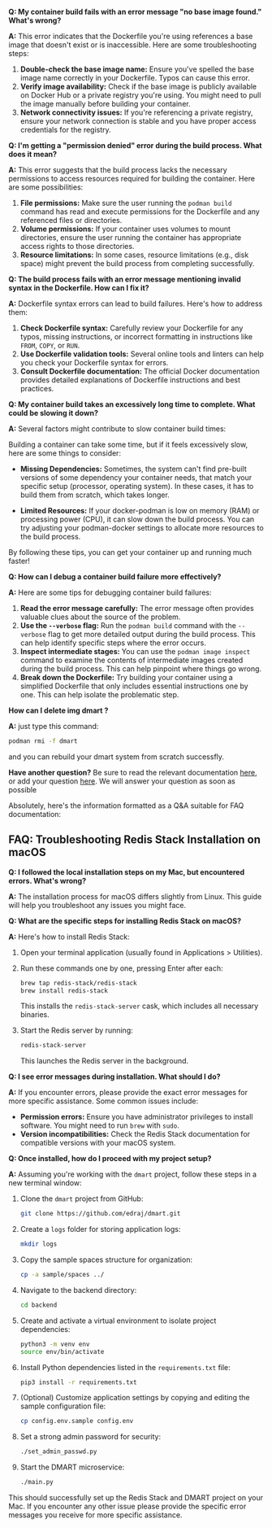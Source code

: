 
**Q: My container build fails with an error message "no base image found." What's wrong?**

**A:** This error indicates that the Dockerfile you're using references a base image that doesn't exist or is inaccessible. Here are some troubleshooting steps:

1. **Double-check the base image name:** Ensure you've spelled the base image name correctly in your Dockerfile. Typos can cause this error.
2. **Verify image availability:** Check if the base image is publicly available on Docker Hub or a private registry you're using. You might need to pull the image manually before building your container. 
3. **Network connectivity issues:** If you're referencing a private registry, ensure your network connection is stable and you have proper access credentials for the registry.

**Q: I'm getting a "permission denied" error during the build process. What does it mean?**

**A:** This error suggests that the build process lacks the necessary permissions to access resources required for building the container. Here are some possibilities:

1. **File permissions:** Make sure the user running the `podman build` command has read and execute permissions for the Dockerfile and any referenced files or directories.
2. **Volume permissions:** If your container uses volumes to mount directories, ensure the user running the container has appropriate access rights to those directories.
3. **Resource limitations:** In some cases, resource limitations (e.g., disk space) might prevent the build process from completing successfully.

**Q: The build process fails with an error message mentioning invalid syntax in the Dockerfile. How can I fix it?**

**A:** Dockerfile syntax errors can lead to build failures. Here's how to address them:

1. **Check Dockerfile syntax:** Carefully review your Dockerfile for any typos, missing instructions, or incorrect formatting in instructions like `FROM`, `COPY`, or `RUN`.
2. **Use Dockerfile validation tools:** Several online tools and linters can help you check your Dockerfile syntax for errors.
3. **Consult Dockerfile documentation:** The official Docker documentation provides detailed explanations of Dockerfile instructions and best practices.

**Q: My container build takes an excessively long time to complete. What could be slowing it down?**

**A:** Several factors might contribute to slow container build times:

Building a container can take some time, but if it feels excessively slow, here are some things to consider:

* **Missing Dependencies:**  Sometimes, the system can't find pre-built versions of some dependency your container needs, that match your specific setup (processor, operating system). In these cases, it has to build them from scratch, which takes longer.

* **Limited Resources:**  If your docker-podman is low on memory (RAM) or processing power (CPU), it can slow down the build process. You can try adjusting your podman-docker settings to allocate more resources to the build process.

<!--
* **Pre-built Images !**  Many tools offer pre-built container images that already include common dependencies. Using a pre-built image specifically designed for your project (like "dmart" in this case) can significantly speed up the process.
-->
By following these tips, you can get your container up and running much faster!





**Q: How can I debug a container build failure more effectively?**

**A:** Here are some tips for debugging container build failures:

1. **Read the error message carefully:** The error message often provides valuable clues about the source of the problem.
2. **Use the `--verbose` flag:** Run the `podman build` command with the `--verbose` flag to get more detailed output during the build process. This can help identify specific steps where the error occurs.
3. **Inspect intermediate stages:** You can use the `podman image inspect` command to examine the contents of intermediate images created during the build process. This can help pinpoint where things go wrong.
4. **Break down the Dockerfile:** Try building your container using a simplified Dockerfile that only includes essential instructions one by one. This can help isolate the problematic step. 


**How can I delete img dmart ?**

**A:**
just type this command:
```bash
podman rmi -f dmart
```
and you can rebuild your dmart system from scratch successfly.

**Have another question?**
Be sure to read the relevant documentation [here](dmart.cc/docs), or add your question [here](dmart.cc/newqustion).
We will answer your question as soon as possible




Absolutely, here's the information formatted as a Q&A suitable for FAQ documentation:

## FAQ: Troubleshooting Redis Stack Installation on macOS

**Q: I followed the local installation steps on my Mac, but encountered errors. What's wrong?**

**A:** The installation process for macOS differs slightly from Linux. This guide will help you troubleshoot any issues you might face.

**Q: What are the specific steps for installing Redis Stack on macOS?**

**A:** Here's how to install Redis Stack:

1. Open your terminal application (usually found in Applications > Utilities).
2. Run these commands one by one, pressing Enter after each:

   ```bash
   brew tap redis-stack/redis-stack
   brew install redis-stack
   ```

   This installs the `redis-stack-server` cask, which includes all necessary binaries.

3. Start the Redis server by running:

   ```bash
   redis-stack-server
   ```

   This launches the Redis server in the background.

**Q: I see error messages during installation. What should I do?**

**A:** If you encounter errors, please provide the exact error messages for more specific assistance. Some common issues include:

- **Permission errors:** Ensure you have administrator privileges to install software. You might need to run `brew` with `sudo`.
- **Version incompatibilities:** Check the Redis Stack documentation for compatible versions with your macOS system.

**Q: Once installed, how do I proceed with my project setup?**


**A:** Assuming you're working with the `dmart` project, follow these steps in a new terminal window:

1. Clone the `dmart` project from GitHub:

   ```bash
   git clone https://github.com/edraj/dmart.git
   ```

2. Create a `logs` folder for storing application logs:

   ```bash
   mkdir logs
   ```

3. Copy the sample spaces structure for organization:

   ```bash
   cp -a sample/spaces ../
   ```

4. Navigate to the backend directory:

   ```bash
   cd backend
   ```

5. Create and activate a virtual environment to isolate project dependencies:

   ```bash
   python3 -m venv env
   source env/bin/activate
   ```

6. Install Python dependencies listed in the `requirements.txt` file:

   ```bash
   pip3 install -r requirements.txt
   ```

7. (Optional) Customize application settings by copying and editing the sample configuration file:

   ```bash
   cp config.env.sample config.env
   ```

8. Set a strong admin password for security:

   ```bash
   ./set_admin_passwd.py
   ```

9. Start the DMART microservice:

   ```bash
   ./main.py
   ```
This should successfully set up the Redis Stack and DMART project on your Mac. If you encounter any other issue please provide the specific error messages you receive for more specific assistance.

